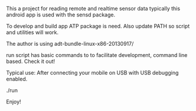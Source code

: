 

This a project for reading remote and realtime sensor data typically this 
android app is used with the sensd package. 

To develop and build app ATP package is need. Also update PATH so script
and utilities will work.

The author is using adt-bundle-linux-x86-20130917/

run script has basic commands to to facilitate development, command line based.
Check it out!


Typical use:
After connecting your mobile on USB with USB debugging enabled. 

./run


Enjoy!

